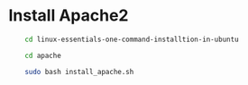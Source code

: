 # Install Apache2

```Bash
    cd linux-essentials-one-command-installtion-in-ubuntu
```

```Bash
    cd apache
```

```Bash
    sudo bash install_apache.sh
```